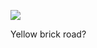 <!-- published: 2019-01-30T13:00:00Z -->
<!-- slug: photos/d94f11bc-2f41-4ae7-bf0e-89ccd9cab209/ -->

![](https://brntn-photos.s3-ap-southeast-2.amazonaws.com/uploaded/CD4B940B-B122-448C-BAD1-8A2A20118FED.jpeg)

Yellow brick road?